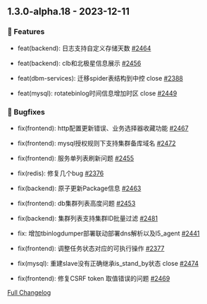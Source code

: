 ## 1.3.0-alpha.18 - 2023-12-11

### 🚀 Features

- feat(backend): 日志支持自定义存储天数 [#2464](https://github.com/TencentBlueKing/blueking-dbm/issues/2464)

- feat(backend): clb和北极星信息展示 [#2456](https://github.com/TencentBlueKing/blueking-dbm/issues/2456)

- feat(dbm-services): 迁移spider表结构到中控 close [#2388](https://github.com/TencentBlueKing/blueking-dbm/issues/2388)

- feat(mysql): rotatebinlog时间信息增加时区 close [#2449](https://github.com/TencentBlueKing/blueking-dbm/issues/2449)


### 🐛 Bugfixes

- fix(frontend): http配置更新错误、业务选择器收藏功能 [#2467](https://github.com/TencentBlueKing/blueking-dbm/issues/2467)

- fix(frontend): mysql授权规则下支持集群备库域名 [#2472](https://github.com/TencentBlueKing/blueking-dbm/issues/2472)

- fix(frontend): 服务单列表刷新问题 [#2455](https://github.com/TencentBlueKing/blueking-dbm/issues/2455)

- fix(redis): 修复几个bug [#2376](https://github.com/TencentBlueKing/blueking-dbm/issues/2376)

- fix(backend): 原子更新Package信息 [#2463](https://github.com/TencentBlueKing/blueking-dbm/issues/2463)

- fix(frontend): db集群列表高度问题 [#2453](https://github.com/TencentBlueKing/blueking-dbm/issues/2453)

- fix(backend): 集群列表支持集群ID批量过滤 [#2481](https://github.com/TencentBlueKing/blueking-dbm/issues/2481)

- fix: 增加tbinlogdumper部署联动部署dns解析以及l5_agent [#2441](https://github.com/TencentBlueKing/blueking-dbm/issues/2441)

- fix(frontend): 调整任务状态对应的可执行操作 [#2377](https://github.com/TencentBlueKing/blueking-dbm/issues/2377)

- fix(mysql): 重建slave没有正确继承is_stand_by状态 close [#2474](https://github.com/TencentBlueKing/blueking-dbm/issues/2474)

- fix(frontend): 修复CSRF token 取值错误的问题 [#2469](https://github.com/TencentBlueKing/blueking-dbm/issues/2469)


[Full Changelog](https://github.com/TencentBlueKing/blueking-dbm/compare/1.3.0-alpha.17...1.3.0-alpha.18)